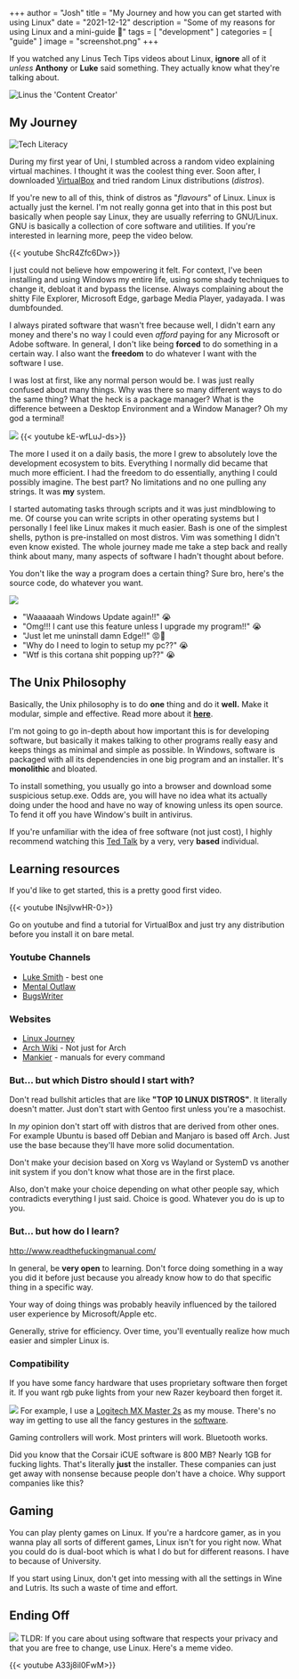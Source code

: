 +++
author = "Josh"
title = "My Journey and how you can get started with using Linux"
date = "2021-12-12"
description = "Some of my reasons for using Linux and a mini-guide 📄"
tags = [
    "development"
]
categories = [
    "guide"
]
image = "screenshot.png"
+++
<!--more-->

If you watched any Linus Tech Tips videos about Linux, **ignore** all of it *unless* **Anthony** or **Luke** said something.
They actually know what they're talking about.

![Linus the 'Content Creator'](linus.jpg)
## My Journey
![Tech Literacy](evolution.png)

During my first year of Uni, I stumbled across a random video explaining virtual machines. I thought it was the coolest thing ever. Soon after, I downloaded [VirtualBox](https://www.virtualbox.org/) and tried random Linux distributions  (*distros*).


If you're new to all of this, think of distros as "*flavours*" of Linux. Linux is actually just the kernel.
I'm not really gonna get into that in this post but basically when people say Linux, they are usually referring to GNU/Linux. GNU is basically a collection of core software and utilities. If you're interested in learning more, peep the video below.

{{< youtube  ShcR4Zfc6Dw>}}

I just could not believe how empowering it felt. For context, I've been installing and using Windows my entire life, using some shady techniques to change it, debloat it and bypass the license. Always complaining about the shitty File Explorer, Microsoft Edge, garbage Media Player, yadayada.
I was dumbfounded.

I always pirated software that wasn't free because well, I didn't earn any money and there's no way I could even *afford* paying for any Microsoft or Adobe software.
In general, I don't like being **forced** to do something in a certain way. 
I also want the **freedom** to do whatever I want with the software I use.


I was lost at first, like any normal person would be. 
I was just really confused about many things.
Why was there so many different ways to do the same thing?
What the heck is a package manager?
What is the difference between a Desktop Environment and a Window Manager?
Oh my god a terminal! 

![](hacker.jpg)
{{< youtube  kE-wfLuJ-ds>}}

The more I used it on a daily basis, the more I grew to absolutely love the development ecosystem to bits.
Everything I normally did became that much more efficient. I had the freedom to do essentially, anything I could possibly imagine.
The best part? No limitations and no one pulling any strings. It was **my** system.

I started automating tasks through scripts and it was just mindblowing to me.
Of course you can write scripts in other operating systems but I personally I feel like Linux makes it much easier. Bash is one of the simplest shells, python is pre-installed on most distros. 
Vim was something I didn't even know existed. 
The whole journey made me take a step back and really think about many, many aspects of software I hadn't thought about before.

You don't like the way a program does a certain thing? Sure bro, here's the source code, do whatever you want.

![](sad.png)

* "Waaaaaah Windows Update again!!" 😭
* "Omg!!! I cant use this feature unless I upgrade my program!!" 😭
* "Just let me uninstall damn Edge!!" 😡💢
* "Why do I need to login to setup my pc??" 😭
* "Wtf is this cortana shit popping up??" 😭



## The Unix Philosophy 
Basically, the Unix philosophy is to do **one** thing and do it **well.** Make it modular, simple and effective. 
Read more about it [**here**](https://homepage.cs.uri.edu/~thenry/resources/unix_art/ch01s06.html).

I'm not going to go in-depth about how important this is for developing software,  but basically it makes talking to other programs really easy and keeps things as minimal and simple as possible. 
In Windows, software is packaged with all its dependencies in one big program and an installer.
It's **monolithic** and bloated.

To install something, you usually go into a browser and download some suspicious setup.exe. Odds are, you will have no idea what its actually doing under the hood and have no way of knowing unless its open source. To fend it off you have Window's built in antivirus.


If you're unfamiliar with the idea of free software (not just cost), I highly recommend watching this [Ted Talk](https://youtu.be/Ag1AKIl_2GM) by a very, very **based** individual. 

## Learning resources

If you'd like to get started, this is a pretty good first video.

{{< youtube  lNsjlvwHR-0>}}

Go on youtube and find a tutorial for VirtualBox and just try any distribution before you install it on bare metal.


### Youtube Channels

* [Luke Smith](https://www.youtube.com/c/LukeSmithxyz) - best one
* [Mental Outlaw](https://www.youtube.com/c/MentalOutlaw)
* [BugsWriter](https://www.youtube.com/c/BugsWriter0x1337)

### Websites

* [Linux Journey](https://linuxjourney.com/) 
* [Arch Wiki](https://wiki.archlinux.org/) - Not just for Arch
* [Mankier](https://www.mankier.com/) - manuals for every command

### But... but which Distro should I start with?
Don't read bullshit articles that are like **"TOP 10 LINUX DISTROS"**.
It literally doesn't matter. Just don't start with Gentoo first unless you're a masochist.

In *my* opinion don't start off with distros that are derived from other ones. For example Ubuntu is based off Debian and Manjaro is based off Arch. Just use the base because they'll have more solid documentation.

Don't make your decision based on Xorg vs Wayland or SystemD vs another init system if you don't know what those are in the first place.

Also, don't make your choice depending on what other people say, which contradicts everything I just said.
Choice is good. Whatever you do is up to you.

### But... but how do I learn?
http://www.readthefuckingmanual.com/

In general, be **very open** to learning. Don't force doing something in a way you did it before just because you already know how to do that specific thing in a specific way. 

Your way of doing things was probably heavily influenced by the tailored user experience by Microsoft/Apple etc.

Generally, strive for efficiency. Over time, you'll eventually realize how much easier and simpler Linux is.

### Compatibility

If you have some fancy hardware that uses proprietary software then forget it.
If you want rgb puke lights from your new Razer keyboard then forget it.

![](razer.jpg)
For example, I use a [Logitech MX Master 2s](https://www.logitech.com/en-us/eol/mx-master-2s-mouse.910-005131.html) as my mouse.
There's no way im getting to use all the fancy gestures in the [software](https://images-na.ssl-images-amazon.com/images/I/91c8SQfG8cS.pdf).

Gaming controllers will work.
Most printers will work.
Bluetooth works.

Did you know that the Corsair iCUE software is 800 MB?
Nearly 1GB for fucking lights. That's literally **just** the installer.
These companies can just get away with nonsense because people don't have a choice.
Why support companies like this?

## Gaming 
You can play plenty games on Linux.
If you're a hardcore gamer, as in you wanna play all sorts of different games, Linux isn't for you right now.
What you could do is dual-boot which is what I do but for different reasons. I have to because of University.

If you start using Linux, don't get into messing with all the settings in Wine and Lutris. Its such a waste of time and effort.

## Ending Off
![](chad.jpg)
TLDR: If you care about using software that respects your privacy and that you are free to change, use Linux. Here's a meme video.

{{< youtube  A33j8il0FwM>}}
